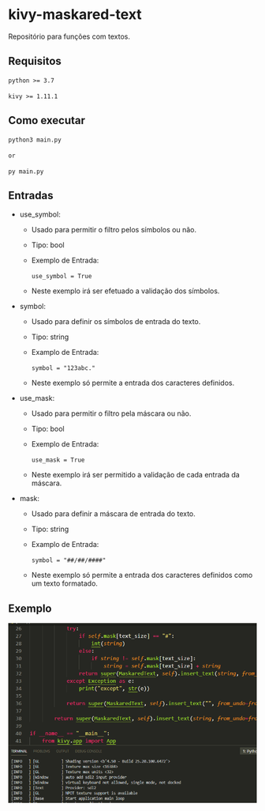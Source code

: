 # kivy-maskared-text
Repositório para funções com textos.

## Requisitos
```
python >= 3.7

kivy >= 1.11.1
```

## Como executar
```
python3 main.py

or

py main.py
```

## Entradas
* use_symbol:
  * Usado para permitir o filtro pelos símbolos ou não.
  * Tipo: bool
  * Exemplo de Entrada:
  
    ```use_symbol = True```

  * Neste exemplo irá ser efetuado a validação dos símbolos.

* symbol:
  * Usado para definir os símbolos de entrada do texto.
  * Tipo: string
  * Examplo de Entrada:

    ```symbol = "123abc."```
    
  * Neste exemplo só permite a entrada dos caracteres definidos.

* use_mask:
  * Usado para permitir o filtro pela máscara ou não.
  * Tipo: bool
  * Exemplo de Entrada:
  
    ```use_mask = True```

  * Neste exemplo irá ser permitido a validação de cada entrada da máscara.

* mask:
  * Usado para definir a máscara de entrada do texto.
  * Tipo: string
  * Examplo de Entrada:

    ```symbol = "##/##/####"```
  
  * Neste exemplo só permite a entrada dos caracteres definidos como um texto formatado.

## Exemplo

<p align="center">
  <a href="https://github.com/KivyBrazil/kivy-gif">
    <img src=".github/demo.gif" alt="Kivy Gif">
  </a>
</p>
